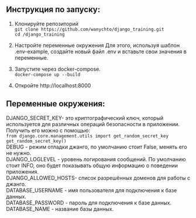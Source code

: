 ## Инструкция по запуску:
1. Клонируйте репозиторий\
  `git clone https://github.com/wanychto/django_training.git` \
  `cd /django_training`

2. Настройте переменные окружения
Для этого, используя шаблон .env-example, создайте новый файл .env и вставьте свои значения в переменные.

3. Запустите через docker-compose.\
  `docker-compose up --build`

4. Откройте http://localhost:8000

## Переменные окружения:
DJANGO_SECRET_KEY- это криптографический ключ, который используется для различных операций безопасности в приложении. Получить его можно с помощью:\
  `from django.core.management.utils import get_random_secret_key`\
  `get_random_secret_key()`\
DEBUG - режим отладки джанго, по умолчанию стоит False, менять его не нужно.\
DJANGO_LOGLEVEL - уровень логирования сообщений. По умолчанию стоит INFO, оно будет показывать общую информацию о поведении приложения.\
DJANGO_ALLOWED_HOSTS- список разрешённых доменов для работы с джанго.\
DATABASE_USERNAME - имя пользователя для подключения к базе данных.\
DATABASE_PASSWORD - пароль для подключения к базе данных.\
DATABASE_NAME - название базы данных.
